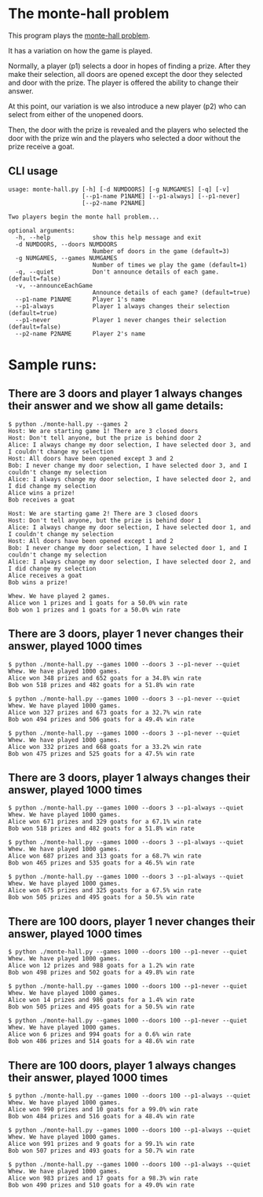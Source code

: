 # The monte-hall problem
This program plays the [monte-hall problem](https://en.wikipedia.org/wiki/Monty_Hall_problem).

It has a variation on how the game is played.

Normally, a player (p1) selects a door in hopes of finding a prize.
After they make their selection, all doors are opened except the door they selected and door with the prize.
The player is offered the ability to change their answer.

At this point, our variation is we also introduce a new player (p2) who can select from either of the unopened doors.

Then, the door with the prize is revealed and the players who selected the door with the prize win
and the players who selected a door without the prize receive a goat.

## CLI usage
```
usage: monte-hall.py [-h] [-d NUMDOORS] [-g NUMGAMES] [-q] [-v]
                     [--p1-name P1NAME] [--p1-always] [--p1-never]
                     [--p2-name P2NAME]

Two players begin the monte hall problem...

optional arguments:
  -h, --help            show this help message and exit
  -d NUMDOORS, --doors NUMDOORS
                        Number of doors in the game (default=3)
  -g NUMGAMES, --games NUMGAMES
                        Number of times we play the game (default=1)
  -q, --quiet           Don't announce details of each game. (default=false)
  -v, --announceEachGame
                        Announce details of each game? (default=true)
  --p1-name P1NAME      Player 1's name
  --p1-always           Player 1 always changes their selection (default=true)
  --p1-never            Player 1 never changes their selection (default=false)
  --p2-name P2NAME      Player 2's name
```


# Sample runs:

## There are 3 doors and player 1 always changes their answer and we show all game details:
```
$ python ./monte-hall.py --games 2
Host: We are starting game 1! There are 3 closed doors
Host: Don't tell anyone, but the prize is behind door 2
Alice: I always change my door selection, I have selected door 3, and I couldn't change my selection
Host: All doors have been opened except 3 and 2
Bob: I never change my door selection, I have selected door 3, and I couldn't change my selection
Alice: I always change my door selection, I have selected door 2, and I did change my selection
Alice wins a prize!
Bob receives a goat

Host: We are starting game 2! There are 3 closed doors
Host: Don't tell anyone, but the prize is behind door 1
Alice: I always change my door selection, I have selected door 1, and I couldn't change my selection
Host: All doors have been opened except 1 and 2
Bob: I never change my door selection, I have selected door 1, and I couldn't change my selection
Alice: I always change my door selection, I have selected door 2, and I did change my selection
Alice receives a goat
Bob wins a prize!

Whew. We have played 2 games.
Alice won 1 prizes and 1 goats for a 50.0% win rate
Bob won 1 prizes and 1 goats for a 50.0% win rate
```

## There are 3 doors, player 1 never changes their answer, played 1000 times
```
$ python ./monte-hall.py --games 1000 --doors 3 --p1-never --quiet
Whew. We have played 1000 games.
Alice won 348 prizes and 652 goats for a 34.8% win rate
Bob won 518 prizes and 482 goats for a 51.8% win rate
```

```
$ python ./monte-hall.py --games 1000 --doors 3 --p1-never --quiet
Whew. We have played 1000 games.
Alice won 327 prizes and 673 goats for a 32.7% win rate
Bob won 494 prizes and 506 goats for a 49.4% win rate
```

```
$ python ./monte-hall.py --games 1000 --doors 3 --p1-never --quiet
Whew. We have played 1000 games.
Alice won 332 prizes and 668 goats for a 33.2% win rate
Bob won 475 prizes and 525 goats for a 47.5% win rate
```

## There are 3 doors, player 1 always changes their answer, played 1000 times
```
$ python ./monte-hall.py --games 1000 --doors 3 --p1-always --quiet
Whew. We have played 1000 games.
Alice won 671 prizes and 329 goats for a 67.1% win rate
Bob won 518 prizes and 482 goats for a 51.8% win rate
```

```
$ python ./monte-hall.py --games 1000 --doors 3 --p1-always --quiet
Whew. We have played 1000 games.
Alice won 687 prizes and 313 goats for a 68.7% win rate
Bob won 465 prizes and 535 goats for a 46.5% win rate
```

```
$ python ./monte-hall.py --games 1000 --doors 3 --p1-always --quiet
Whew. We have played 1000 games.
Alice won 675 prizes and 325 goats for a 67.5% win rate
Bob won 505 prizes and 495 goats for a 50.5% win rate
```

## There are 100 doors, player 1 never changes their answer, played 1000 times
```
$ python ./monte-hall.py --games 1000 --doors 100 --p1-never --quiet
Whew. We have played 1000 games.
Alice won 12 prizes and 988 goats for a 1.2% win rate
Bob won 498 prizes and 502 goats for a 49.8% win rate
```

```
$ python ./monte-hall.py --games 1000 --doors 100 --p1-never --quiet
Whew. We have played 1000 games.
Alice won 14 prizes and 986 goats for a 1.4% win rate
Bob won 505 prizes and 495 goats for a 50.5% win rate
```

```
$ python ./monte-hall.py --games 1000 --doors 100 --p1-never --quiet
Whew. We have played 1000 games.
Alice won 6 prizes and 994 goats for a 0.6% win rate
Bob won 486 prizes and 514 goats for a 48.6% win rate
```

## There are 100 doors, player 1 always changes their answer, played 1000 times
```
$ python ./monte-hall.py --games 1000 --doors 100 --p1-always --quiet
Whew. We have played 1000 games.
Alice won 990 prizes and 10 goats for a 99.0% win rate
Bob won 484 prizes and 516 goats for a 48.4% win rate
```

```
$ python ./monte-hall.py --games 1000 --doors 100 --p1-always --quiet
Whew. We have played 1000 games.
Alice won 991 prizes and 9 goats for a 99.1% win rate
Bob won 507 prizes and 493 goats for a 50.7% win rate
```

```
$ python ./monte-hall.py --games 1000 --doors 100 --p1-always --quiet
Whew. We have played 1000 games.
Alice won 983 prizes and 17 goats for a 98.3% win rate
Bob won 490 prizes and 510 goats for a 49.0% win rate
```
